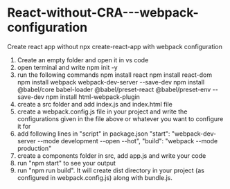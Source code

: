 # React-without-CRA---webpack-configuration
Create react app without npx create-react-app with webpack configuration

1. Create an empty folder and open it in vs code
2. open terminal and write 
      npm init -y
3. run the following commands
npm install react
npm install react-dom
npm install webpack webpack-dev-server --save-dev
npm install @babel/core babel-loader @babel/preset-react @babel/preset-env --save-dev
npm install html-webpack-plugin
4. create a src folder and add index.js and index.html file
5. create a webpack.config.js file in your project and write the configurations given in the file above or whatever you want to configure it for
6. add following lines in "script" in package.json
"start": "webpack-dev-server --mode development --open --hot",
    "build": "webpack --mode production"
7. create a components folder in src, add app.js and write your code
8. run "npm start" to see your output
9. run "npm run build". It will create dist directory in your project (as configured in webpack.config.js) along with bundle.js.
